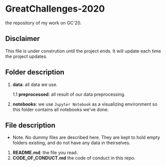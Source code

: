 # GreatChallenges-2020
the repository of my work on GC'20.

## Disclaimer
This file is under constrution until the project ends. It will update each time the project updates.

## Folder description

1. **data**: all data we use.

    1.1 **preprocessed**: all result of our data preprocessing.

2. **notebooks**: we use `Jupyter Notebook` as a visualizing environment so this folder contains all notebooks we've done.

## File description

* Note. No dummy files are described here. They are kept to hold empty folders existing, and do not have any data in theirselves.

1. **README.md**: the file you read.
2. **CODE_OF_CONDUCT.md** the code of conduct in this repo.
